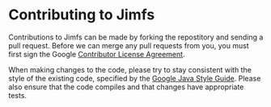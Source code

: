 Contributing to Jimfs
=====================

Contributions to Jimfs can be made by forking the repostitory and sending
a pull request. Before we can merge any pull requests from you, you must
first sign the Google [Contributor License Agreement][1].

When making changes to the code, please try to stay consistent with the
style of the existing code, specified by the [Google Java Style Guide][2].
Please also ensure that the code compiles and that changes have appropriate
tests.

[1]: https://developers.google.com/open-source/cla/individual
[2]: https://google.github.io/styleguide/javaguide.html


